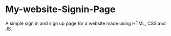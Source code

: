 # My-website-Signin-Page
A simple sign in and sign up page for a website made using HTML, CSS and JS.
